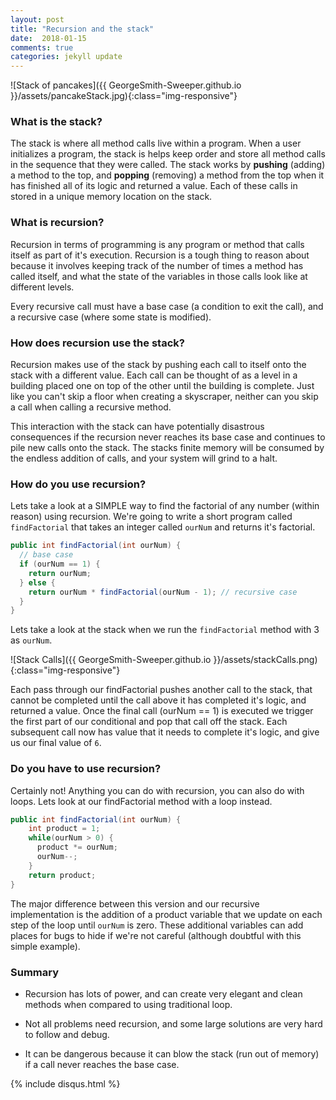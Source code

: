 ```yaml
---
layout: post
title: "Recursion and the stack"
date:  2018-01-15
comments: true
categories: jekyll update
---
```


![Stack of pancakes]({{ GeorgeSmith-Sweeper.github.io }}/assets/pancakeStack.jpg){:class="img-responsive"}


### What is the stack?

The stack is where all method calls live within a program. When a user initializes a program, the stack is helps keep order and store all method calls in the sequence that they were called. The stack works by __pushing__ (adding) a method to the top, and __popping__ (removing) a method from the top when it has finished all of its logic and returned a value. Each of these calls in stored in a unique memory location on the stack.

### What is recursion?

Recursion in terms of programming is any program or method that calls itself as part of it's execution. Recursion is a tough thing to reason about because it involves keeping track of the number of times a method has called itself, and what the state of the variables in those calls look like at different levels.

Every recursive call must have a base case (a condition to exit the call), and a recursive case (where some state is modified).

### How does recursion use the stack?

Recursion makes use of the stack by pushing each call to itself onto the stack with a different value. Each call can be thought of as a level in a building placed one on top of the other until the building is complete. Just like you can't skip a floor when creating a skyscraper, neither can you skip a call when calling a recursive method.

This interaction with the stack can have potentially disastrous consequences if the recursion never reaches its base case and continues to pile new calls onto the stack. The stacks finite memory will be consumed by the endless addition of calls, and your system will grind to a halt.

### How do you use recursion?

Lets take a look at a SIMPLE way to find the factorial of any number (within reason) using recursion. We're going to write a short program called `findFactorial` that takes an integer called `ourNum` and returns it's factorial.

```java
public int findFactorial(int ourNum) {
  // base case
  if (ourNum == 1) {
    return ourNum;
  } else {
    return ourNum * findFactorial(ourNum - 1); // recursive case
  }
}
```

Lets take a look at the stack when we run the `findFactorial` method with 3 as `ourNum`.

![Stack Calls]({{ GeorgeSmith-Sweeper.github.io }}/assets/stackCalls.png){:class="img-responsive"}

Each pass through our findFactorial pushes another call to the stack, that cannot be completed until the call above it has completed it's logic, and returned a value. Once the final call (ourNum == 1) is executed we trigger the first part of our conditional and pop that call off the stack. Each subsequent call now has value that it needs to complete it's logic, and give us our final value of `6`.

### Do you have to use recursion?

Certainly not! Anything you can do with recursion, you can also do with loops. Lets look at our findFactorial method with a loop instead.

```java
public int findFactorial(int ourNum) {
    int product = 1;
    while(ourNum > 0) {
      product *= ourNum;
      ourNum--;
    }
    return product;
}
```

The major difference between this version and our recursive implementation is the addition of a product variable that we update on each step of the loop until `ourNum` is zero. These additional variables can add places for bugs to hide if we're not careful (although doubtful with this simple example).

### Summary

* Recursion has lots of power, and can create very elegant and clean methods when compared to using traditional loop.

* Not all problems need recursion, and some large solutions are very hard to follow and debug.

* It can be dangerous because it can blow the stack (run out of memory) if a call never reaches the base case.

{% include disqus.html %}
